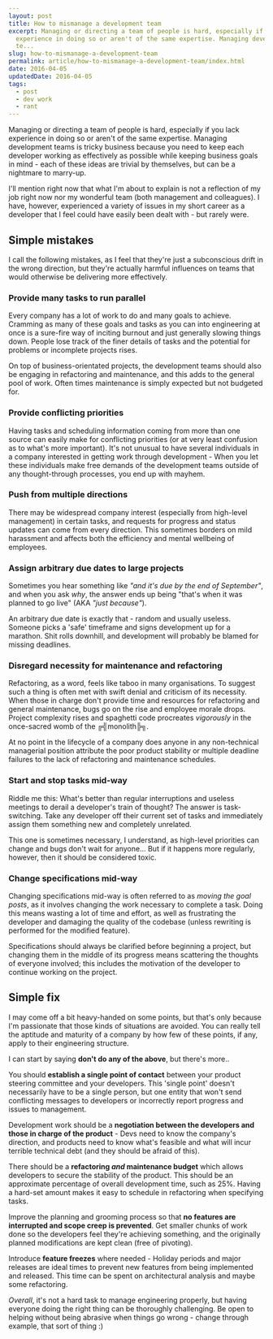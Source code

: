 ```yaml
---
layout: post
title: How to mismanage a development team
excerpt: Managing or directing a team of people is hard, especially if you lack
  experience in doing so or aren't of the same expertise. Managing development
  te...
slug: how-to-mismanage-a-development-team
permalink: article/how-to-mismanage-a-development-team/index.html
date: 2016-04-05
updatedDate: 2016-04-05
tags:
  - post
  - dev work
  - rant
---
```


Managing or directing a team of people is hard, especially if you lack experience in doing so or aren't of the same expertise. Managing development teams is tricky business because you need to keep each developer working as effectively as possible while keeping business goals in mind - each of these ideas are trivial by themselves, but can be a nightmare to marry-up.

I'll mention right now that what I'm about to explain is not a reflection of my job right now nor my wonderful team (both management and colleagues). I have, however, experienced a variety of issues in my short career as a developer that I feel could have easily been dealt with - but rarely were.

## Simple mistakes
I call the following mistakes, as I feel that they're just a subconscious drift in the wrong direction, but they're actually harmful influences on teams that would otherwise be delivering more effectively.

### Provide many tasks to run parallel
Every company has a lot of work to do and many goals to achieve. Cramming as many of these goals and tasks as you can into engineering at once is a sure-fire way of inciting burnout and just generally slowing things down. People lose track of the finer details of tasks and the potential for problems or incomplete projects rises.

On top of business-orientated projects, the development teams should also be engaging in refactoring and maintenance, and this adds to the general pool of work. Often times maintenance is simply expected but not budgeted for.

### Provide conflicting priorities
Having tasks and scheduling information coming from more than one source can easily make for conflicting priorities (or at very least confusion as to what's more important). It's not unusual to have several individuals in a company interested in getting work through development - When you let these individuals make free demands of the development teams outside of any thought-through processes, you end up with mayhem.

### Push from multiple directions
There may be widespread company interest (especially from high-level management) in certain tasks, and requests for progress and status updates can come from every direction. This sometimes borders on mild harassment and affects both the efficiency and mental wellbeing of employees.

### Assign arbitrary due dates to large projects
Sometimes you hear something like _"and it's due by the end of September"_, and when you ask *why*, the answer ends up being "that's when it was planned to go live" (AKA _"just because"_).

An arbitrary due date is exactly that - random and usually useless. Someone picks a 'safe' timeframe and signs development up for a marathon. Shit rolls downhill, and development will probably be blamed for missing deadlines.

### Disregard necessity for maintenance and refactoring
Refactoring, as a word, feels like taboo in many organisations. To suggest such a thing is often met with swift denial and criticism of its necessity. When those in charge don't provide time and resources for refactoring and general maintenance, bugs go on the rise and employee morale drops. Project complexity rises and spaghetti code procreates _vigorously_ in the once-sacred womb of the ╔╣monolith╠╗.

At no point in the lifecycle of a company does anyone in any non-technical managerial position attribute the poor product stability or multiple deadline failures to the lack of refactoring and maintenance schedules.

### Start and stop tasks mid-way
Riddle me this: What's better than regular interruptions and useless meetings to derail a developer's train of thought? The answer is task-switching. Take any developer off their current set of tasks and immediately assign them something new and completely unrelated.

This one is sometimes necessary, I understand, as high-level priorities can change and bugs don't wait for anyone... But if it happens more regularly, however, then it should be considered toxic.

### Change specifications mid-way
Changing specifications mid-way is often referred to as _moving the goal posts_, as it involves changing the work necessary to complete a task. Doing this means wasting a lot of time and effort, as well as frustrating the developer and damaging the quality of the codebase (unless rewriting is performed for the modified feature).

Specifications should always be clarified before beginning a project, but changing them in the middle of its progress means scattering the thoughts of everyone involved; this includes the motivation of the developer to continue working on the project.

## Simple fix
I may come off a bit heavy-handed on some points, but that's only because I'm passionate that those kinds of situations are avoided. You can really tell the aptitude and maturity of a company by how few of these points, if any, apply to their engineering structure.

I can start by saying **don't do any of the above**, but there's more..

You should **establish a single point of contact** between your product steering committee and your developers. This 'single point' doesn't necessarily have to be a single person, but one entity that won't send conflicting messages to developers or incorrectly report progress and issues to management.

Development work should be a **negotiation between the developers and those in charge of the product** - Devs need to know the company's direction, and products need to know what's feasible and what will incur terrible technical debt (and they should be afraid of this).

There should be a **refactoring _and_ maintenance budget** which allows developers to secure the stability of the product. This should be an approximate percentage of overall development time, such as 25%. Having a hard-set amount makes it easy to schedule in refactoring when specifying tasks.

Improve the planning and grooming process so that **no features are interrupted and scope creep is prevented**. Get smaller chunks of work done so the developers feel they're achieving something, and the originally planned modifications are kept clean (free of pivoting).

Introduce **feature freezes** where needed - Holiday periods and major releases are ideal times to prevent new features from being implemented and released. This time can be spent on architectural analysis and maybe some refactoring.

_Overall_, it's not a hard task to manage engineering properly, but having everyone doing the right thing can be thoroughly challenging. Be open to helping without being abrasive when things go wrong - change through example, that sort of thing :)
